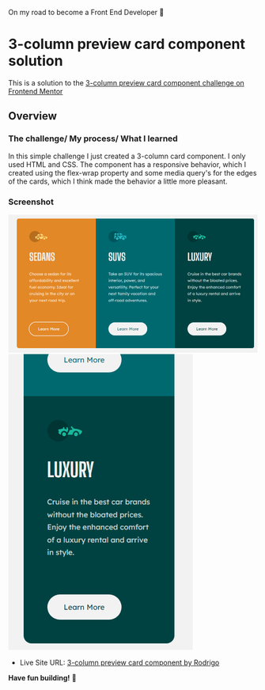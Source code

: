On my road to become a Front End Developer  🚀

# 3-column preview card component solution

This is a solution to the [3-column preview card component challenge on Frontend Mentor](https://www.frontendmentor.io/challenges/3column-preview-card-component-pH92eAR2-)


## Overview

### The challenge/ My process/ What I learned

In this simple challenge I just created a 3-column card component. I only used HTML and CSS. The component has a responsive behavior, which I created using the flex-wrap property and some media query's for the edges of the cards, which I think made the behavior a little more pleasant.

### Screenshot

![](./images/screenshot1.PNG)
![](./images/screenshot2.PNG)


- Live Site URL: [3-column preview card component by Rodrigo](https://your-live-site-url.com)

**Have fun building!** 🚀
